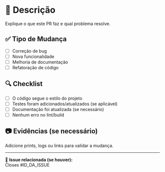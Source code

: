 # 📌 Descrição

Explique o que este PR faz e qual problema resolve.

## ✅ Tipo de Mudança
- [ ] Correção de bug
- [ ] Nova funcionalidade
- [ ] Melhoria de documentação
- [ ] Refatoração de código

## 🔍 Checklist
- [ ] O código segue o estilo do projeto
- [ ] Testes foram adicionados/atualizados (se aplicável)
- [ ] Documentação foi atualizada (se necessário)
- [ ] Nenhum erro no lint/build

## 📷 Evidências (se necessário)
Adicione prints, logs ou links para validar a mudança.

---

🔖 **Issue relacionada (se houver):**  
Closes #ID_DA_ISSUE
